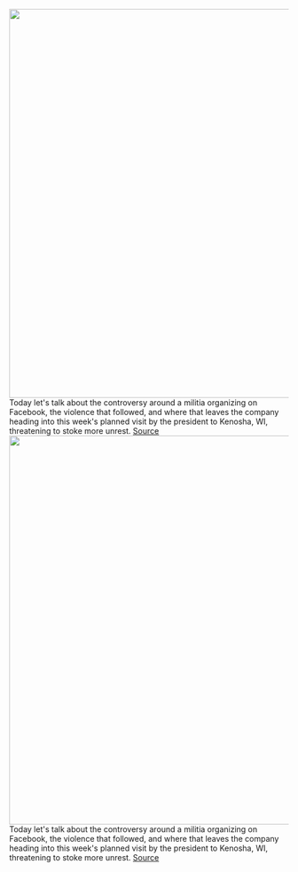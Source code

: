 <img src='https://cdn.vox-cdn.com/thumbor/gF-XDPxdVzRhxO0DHNICakjdoqo=/0x0:2040x1360/1200x800/filters:focal(857x517:1183x843)/cdn.vox-cdn.com/uploads/chorus_image/image/67324828/akrales_180614_1777_0080.0.jpg' width='700px' /><br/>
Today let's talk about the controversy around a militia organizing on Facebook, the violence that followed, and where that leaves the company heading into this week's planned visit by the president to Kenosha, WI, threatening to stoke more unrest.
<a href='https://www.theverge.com/interface/2020/9/1/21408650/facebook-kenosha-guard-policy-moderation-public-report'> Source <a/><img src='https://cdn.vox-cdn.com/thumbor/gF-XDPxdVzRhxO0DHNICakjdoqo=/0x0:2040x1360/1200x800/filters:focal(857x517:1183x843)/cdn.vox-cdn.com/uploads/chorus_image/image/67324828/akrales_180614_1777_0080.0.jpg' width='700px' /><br/>
Today let's talk about the controversy around a militia organizing on Facebook, the violence that followed, and where that leaves the company heading into this week's planned visit by the president to Kenosha, WI, threatening to stoke more unrest.
<a href='https://www.theverge.com/interface/2020/9/1/21408650/facebook-kenosha-guard-policy-moderation-public-report'> Source <a/>